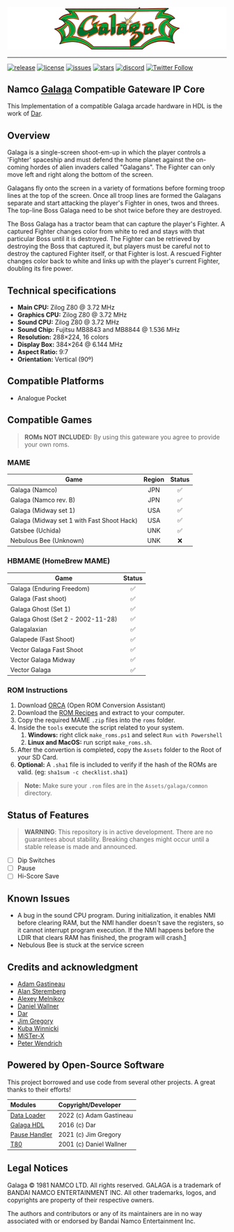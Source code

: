[![Galaga Logo](galaga-logo.png)](#)

---

[![release](https://img.shields.io/github/release/opengateware/arcade-galaga.svg)](https://github.com/opengateware/arcade-galaga/releases)
[![license](https://img.shields.io/github/license/opengateware/arcade-galaga.svg?label=License&color=yellow)](#legal-notices)
[![issues](https://img.shields.io/github/issues/opengateware/arcade-galaga.svg?label=Issues&color=red)](https://github.com/opengateware/arcade-galaga/issues)
[![stars](https://img.shields.io/github/stars/opengateware/arcade-galaga.svg?label=Project%20Stars)](https://github.com/opengateware/arcade-galaga/stargazers)
[![discord](https://img.shields.io/discord/676418475635507210.svg?logo=discord&logoColor=white&label=Discord&color=5865F2)](https://chat.raetro.org)
[![Twitter Follow](https://img.shields.io/twitter/follow/marcusjordan?style=social)](https://twitter.com/marcusjordan)

## Namco [Galaga] Compatible Gateware IP Core

This Implementation of a compatible Galaga arcade hardware in HDL is the work of [Dar](https://sourceforge.net/projects/darfpga/).

## Overview

Galaga is a single-screen shoot-em-up in which the player controls a 'Fighter' spaceship and must defend the home planet against the on-coming hordes of alien invaders called "Galagans". The Fighter can only move left and right along the bottom of the screen.

Galagans fly onto the screen in a variety of formations before forming troop lines at the top of the screen. Once all troop lines are formed the Galagans separate and start attacking the player's Fighter in ones, twos and threes. The top-line Boss Galaga need to be shot twice before they are destroyed.

The Boss Galaga has a tractor beam that can capture the player's Fighter. A captured Fighter changes color from white to red and stays with that particular Boss until it is destroyed. The Fighter can be retrieved by destroying the Boss that captured it, but players must be careful not to destroy the captured Fighter itself, or that Fighter is lost. A rescued Fighter changes color back to white and links up with the player's current Fighter, doubling its fire power.

## Technical specifications

- **Main CPU:**     Zilog Z80 @ 3.72 MHz
- **Graphics CPU:** Zilog Z80 @ 3.72 MHz
- **Sound CPU:**    Zilog Z80 @ 3.72 MHz
- **Sound Chip:**   Fujitsu MB8843 and MB8844 @ 1.536 MHz
- **Resolution:**   288×224, 16 colors
- **Display Box:**  384×264 @ 6.144 MHz
- **Aspect Ratio:** 9:7
- **Orientation:**  Vertical (90º)

## Compatible Platforms

- Analogue Pocket

## Compatible Games

> **ROMs NOT INCLUDED:** By using this gateware you agree to provide your own roms.

### MAME

| Game                                       | Region | Status |
| ------------------------------------------ | :----: | :----: |
| Galaga (Namco)                             |  JPN   |   ✅    |
| Galaga (Namco rev. B)                      |  JPN   |   ✅    |
| Galaga (Midway set 1)                      |  USA   |   ✅    |
| Galaga (Midway set 1 with Fast Shoot Hack) |  USA   |   ✅    |
| Gatsbee (Uchida)                           |  UNK   |   ✅    |
| Nebulous Bee (Unknown)                     |  UNK   |   ❌    |

### HBMAME (HomeBrew MAME)

| Game                              | Status |
| --------------------------------- | :----: |
| Galaga (Enduring Freedom)         |   ✅    |
| Galaga (Fast shoot)               |   ✅    |
| Galaga Ghost (Set 1)              |   ✅    |
| Galaga Ghost (Set 2 - 2002-11-28) |   ✅    |
| Galagalaxian                      |   ✅    |
| Galapede (Fast Shoot)             |   ✅    |
| Vector Galaga Fast Shoot          |   ✅    |
| Vector Galaga Midway              |   ✅    |
| Vector Galaga                     |   ✅    |

### ROM Instructions

1. Download [ORCA](https://github.com/opengateware/tools-orca/releases/latest) (Open ROM Conversion Assistant)
2. Download the [ROM Recipes](https://github.com/opengateware/arcade-galaga/releases/download/v0.1.0/rom-recipes_0.1.0.zip) and extract to your computer.
3. Copy the required MAME `.zip` files into the `roms` folder.
4. Inside the `tools` execute the script related to your system.
   1. **Windows:** right click `make_roms.ps1` and select `Run with Powershell`
   2. **Linux and MacOS:** run script `make_roms.sh`.
5. After the convertion is completed, copy the `Assets` folder to the Root of your SD Card.
6. **Optional:** A `.sha1` file is included to verify if the hash of the ROMs are valid. (eg: `sha1sum -c checklist.sha1`)

> **Note:** Make sure your `.rom` files are in the `Assets/galaga/common` directory.

## Status of Features

> **WARNING**: This repository is in active development. There are no guarantees about stability. Breaking changes might occur until a stable release is made and announced.

- [ ] Dip Switches
- [ ] Pause
- [ ] Hi-Score Save

## Known Issues

- A bug in the sound CPU program. During initialization, it enables NMI before clearing RAM, but the NMI handler doesn't save the
  registers, so it cannot
  interrupt program execution. If the NMI happens before the LDIR that clears RAM has
  finished, the program will crash.[1]
- Nebulous Bee is stuck at the service screen

## Credits and acknowledgment

- [Adam Gastineau](https://github.com/agg23)
- [Alan Steremberg](https://github.com/alanswx)
- [Alexey Melnikov](https://github.com/sorgelig)
- [Daniel Wallner](https://opencores.org/projects/t80)
- [Dar](https://github.com/darfpga)
- [Jim Gregory](https://github.com/JimmyStones)
- [Kuba Winnicki](https://github.com/blackwine)
- [MiSTer-X](https://github.com/MrX-8B)
- [Peter Wendrich](https://github.com/pwsoft)

## Powered by Open-Source Software

This project borrowed and use code from several other projects. A great thanks to their efforts!

| Modules         | Copyright/Developer      |
| :-------------- | :----------------------- |
| [Data Loader]   | 2022 (c) Adam Gastineau  |
| [Galaga HDL]    | 2016 (c) Dar             |
| [Pause Handler] | 2021 (c) Jim Gregory     |
| [T80]           | 2001 (c) Daniel Wallner  |

## Legal Notices

Galaga © 1981 NAMCO LTD. All rights reserved. GALAGA is a trademark of BANDAI NAMCO ENTERTAINMENT INC. All other trademarks, logos, and copyrights are property of their respective owners.

The authors and contributors or any of its maintainers are in no way associated with or endorsed by Bandai Namco Entertainment Inc.

[Data Loader]: https://github.com/agg23/analogue-pocket-utils
[Galaga HDL]: https://sourceforge.net/projects/darfpga/files/Software%20VHDL/galaga/
[T80]: https://opencores.org/projects/t80
[Pause Handler]: https://github.com/JimmyStones/Pause_MiSTer
[Galaga]: https://en.wikipedia.org/wiki/Galaga

[1]: https://github.com/mamedev/mame/blob/a32810d97465ae077ece35984a98a92abbf3462f/src/mame/drivers/galaga.cpp#L584-L587
